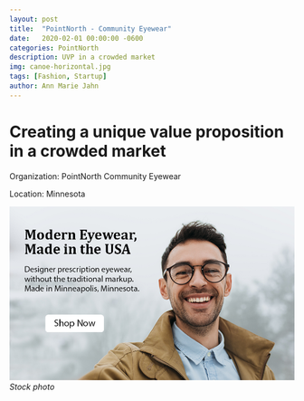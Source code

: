 ```yaml
---
layout: post
title:  "PointNorth - Community Eyewear"
date:   2020-02-01 00:00:00 -0600
categories: PointNorth
description: UVP in a crowded market
img: canoe-horizontal.jpg
tags: [Fashion, Startup]
author: Ann Marie Jahn
---
```

# Creating a unique value proposition in a crowded market

Organization: PointNorth Community Eyewear

Location: Minnesota

![USA made](/assets/img/usa-ad-3.jpg)
_Stock photo_
